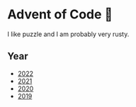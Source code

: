 # Advent of Code 🧠

I like puzzle and I am probably very rusty.

## Year

- [2022](2022/README.md)
- [2021](2021/README.md)
- [2020](2020/README.md)
- [2019](2019/README.md)
